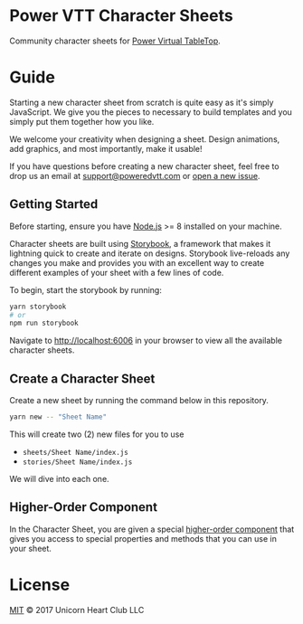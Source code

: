 # Power VTT Character Sheets

Community character sheets for [Power Virtual TableTop](https://www.poweredvtt.com).

# Guide

Starting a new character sheet from scratch is quite easy as it's simply JavaScript. We give you the
pieces to necessary to build templates and you simply put them together how you like.

We welcome your creativity when designing a sheet. Design animations, add graphics, and most
importantly, make it usable!

If you have questions before creating a new character sheet, feel free to drop us an email at
[support@poweredvtt.com](mailto:support@poweredvtt.com) or [open a new issue](https://github.com/UnicornHeartClub/character-sheets/issues/new).

## Getting Started

Before starting, ensure you have [Node.js](https://nodejs.org) >= 8 installed on your machine.

Character sheets are built using [Storybook](https://github.com/storybooks/storybook), a framework
that makes it lightning quick to create and iterate on designs. Storybook live-reloads any changes
you make and provides you with an excellent way to create different examples of your sheet with
a few lines of code.

To begin, start the storybook by running:

```bash
yarn storybook
# or
npm run storybook
```

Navigate to [http://localhost:6006](http://localhost:6006) in your browser to view all the available
character sheets.

## Create a Character Sheet

Create a new sheet by running the command below in this repository.

```bash
yarn new -- "Sheet Name"
```

This will create two (2) new files for you to use

 - `sheets/Sheet Name/index.js`
 - `stories/Sheet Name/index.js`

We will dive into each one.

## Higher-Order Component

In the Character Sheet, you are given a special
[higher-order component](https://reactjs.org/docs/higher-order-components.html) that gives you
access to special properties and methods that you can use in your sheet.

# License

[MIT](LICENSE) &copy; 2017 Unicorn Heart Club LLC
